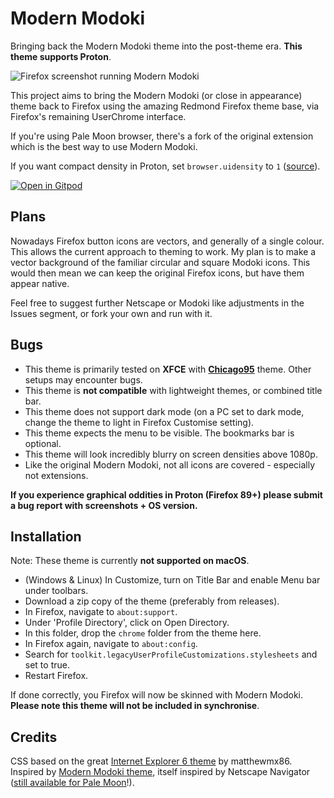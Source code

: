 # Modern Modoki

Bringing back the Modern Modoki theme into the post-theme era. **This theme supports Proton**.

![Firefox screenshot running Modern Modoki](https://user-images.githubusercontent.com/11209477/192164979-31f7c725-87c4-4513-aaed-d2c52a17a9b6.png)

This project aims to bring the Modern Modoki (or close in appearance) theme back to Firefox using the amazing Redmond Firefox theme base, via Firefox's remaining UserChrome interface.

If you're using Pale Moon browser, there's a fork of the original extension which is the best way to use Modern Modoki.

If you want compact density in Proton, set `browser.uidensity` to `1` ([source](https://www.omgubuntu.co.uk/2021/06/firefox-89-released-with-brand-new-look)).

[![Open in Gitpod](https://gitpod.io/button/open-in-gitpod.svg)](https://gitpod.io/#https://github.com/soup-bowl/Modoki-FirefoxCSS)

## Plans

Nowadays Firefox button icons are vectors, and generally of a single colour. This allows the current approach to theming to work. My plan is to make a vector background of the familiar circular and square Modoki icons. This would then mean we can keep the original Firefox icons, but have them appear native.

Feel free to suggest further Netscape or Modoki like adjustments in the Issues segment, or fork your own and run with it.

## Bugs

* This theme is primarily tested on **XFCE** with **[Chicago95](https://github.com/grassmunk/Chicago95)** theme. Other setups may encounter bugs.
* This theme is **not compatible** with lightweight themes, or combined title bar.
* This theme does not support dark mode (on a PC set to dark mode, change the theme to light in Firefox Customise setting).
* This theme expects the menu to be visible. The bookmarks bar is optional.
* This theme will look incredibly blurry on screen densities above 1080p.
* Like the original Modern Modoki, not all icons are covered - especially not extensions.

**If you experience graphical oddities in Proton (Firefox 89+) please submit a bug report with screenshots + OS version.**

## Installation

Note: These theme is currently **not supported on macOS**. 

* (Windows & Linux) In Customize, turn on Title Bar and enable Menu bar under toolbars.
* Download a zip copy of the theme (preferably from releases).
* In Firefox, navigate to `about:support`.
* Under 'Profile Directory', click on Open Directory.
* In this folder, drop the `chrome` folder from the theme here.
* In Firefox again, navigate to `about:config`.
* Search for `toolkit.legacyUserProfileCustomizations.stylesheets` and set to true.
* Restart Firefox.

If done correctly, you Firefox will now be skinned with Modern Modoki. **Please note this theme will not be included in synchronise**.

## Credits

CSS based on the great [Internet Explorer 6 theme][rf] by matthewmx86.
Inspired by [Modern Modoki theme][rf], itself inspired by Netscape Navigator ([still available for Pale Moon][mmm]!).

[rf]:  https://github.com/matthewmx86/RetroThemesFirefox
[mm]:  http://lowandsh.web.fc2.com/index.en.html
[mmm]: https://addons.palemoon.org/addon/modoki-moon/
